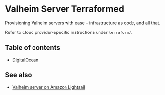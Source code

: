 # Valheim Server Terraformed

Provisioning Valheim servers with ease – infrastructure as code, and all that.

Refer to cloud provider-specific instructions under `terraform/`.

## Table of contents

- [DigitalOcean](./terraform/digitalocean/README.md)

## See also

- [Valheim server on Amazon Lightsail](https://aws.amazon.com/getting-started/hands-on/valheim-on-aws)
